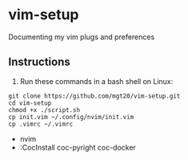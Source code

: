 # vim-setup

Documenting my vim plugs and preferences

## Instructions

1. Run these commands in a bash shell on Linux:

```
git clone https://github.com/mgt20/vim-setup.git
cd vim-setup
chmod +x ./script.sh
cp init.vim ~/.config/nvim/init.vim
cp .vimrc ~/.vimrc
```

- nvim
- :CocInstall coc-pyright coc-docker
